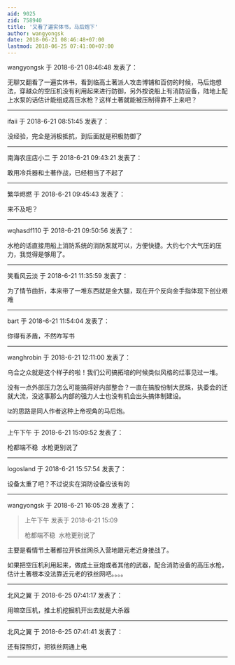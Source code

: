 ```yaml
---
aid: 9025
zid: 758940
title: '又看了遍实体书，马后炮下'
author: wangyongsk
date: 2018-06-21 08:46:48+07:00
lastmod: 2018-06-25 07:41:00+07:00
---
```


wangyongsk 于 2018-6-21 08:46:48 发表了：

无聊又翻看了一遍实体书，看到临高土著派人攻击博铺和百仞的时候，马后炮想法，穿越众的空压机没有利用起来进行防御，另外按说船上有消防设备，陆地上配上水泵的话估计能组成高压水枪？这样土著就能被压制得靠不上来吧？

---------

ifaii 于 2018-6-21 08:51:45 发表了：

没经验，完全是消极抵抗，到后面就是积极防御了

---------

南海农庄店小二 于 2018-6-21 09:43:21 发表了：

敢用冷兵器和土著作战，已经相当了不起了

---------

繁华烬燃 于 2018-6-21 09:45:43 发表了：

来不及吧？

---------

wqhasdf110 于 2018-6-21 09:50:56 发表了：

水枪的话直接用船上消防系统的消防泵就可以，方便快捷。大约七个大气压的压力，我觉得是够用了。

---------

笑看风云淡 于 2018-6-21 11:35:59 发表了：

为了情节曲折，本来带了一堆东西就是金大腿，现在开个反向金手指体现下创业艰难

---------

bart 于 2018-6-21 11:54:04 发表了：

你得有矛盾，不然咋写书

---------

wanghrobin 于 2018-6-21 12:11:00 发表了：

乌合之众就是这个样子的啦！我们公司搞拓培的时候类似风格的烂事见过一堆。

没有一点外部压力怎么可能搞得好内部整合？一直在搞股份制大民珠，执委会的迁就大流，没这事那么内部的强力人士也没有机会出头搞体制建设。

lz的思路是同人作者这种上帝视角的马后炮。

---------

上午下午 于 2018-6-21 15:09:52 发表了：

枪都端不稳  水枪更别说了

---------

logosland 于 2018-6-21 15:57:54 发表了：

设备太重了吧？不过说实在消防设备应该有的

---------

wangyongsk 于 2018-6-21 16:05:28 发表了：

> 上午下午 发表于 2018-6-21 15:09
> 
> 枪都端不稳  水枪更别说了



主要是看情节土著都拉开铁丝网杀入营地跟元老近身接战了。

如果把空压机利用起来，做成土豆炮或者其他的武器，配合消防设备的高压水枪，估计土著根本没法靠近元老的铁丝网吧。。。。

---------

北风之翼 于 2018-6-25 07:41:17 发表了：

用嘛空压机，推土机挖掘机开出去就是大杀器

---------

北风之翼 于 2018-6-25 07:41:41 发表了：

还有探照灯，把铁丝网通上电

---------

